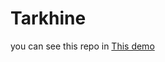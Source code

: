 # Tarkhine

you can see this repo in [This demo](https://hhznmrnayeri.github.io/Tarkhine/public/index.html)
